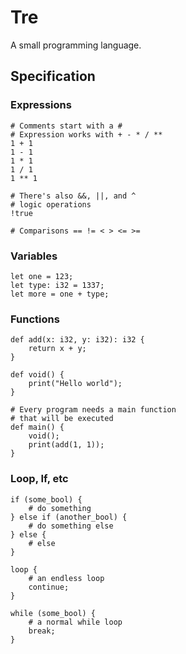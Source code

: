 # Tre

A small programming language.

## Specification

### Expressions

```
# Comments start with a # 
# Expression works with + - * / **
1 + 1
1 - 1
1 * 1
1 / 1
1 ** 1

# There's also &&, ||, and ^
# logic operations
!true

# Comparisons == != < > <= >=
```

### Variables

```
let one = 123;
let type: i32 = 1337;
let more = one + type;
```

### Functions

```
def add(x: i32, y: i32): i32 {
    return x + y;
}

def void() {
    print("Hello world");
}

# Every program needs a main function
# that will be executed
def main() {
    void();
    print(add(1, 1));
}
```

### Loop, If, etc

```
if (some_bool) {
    # do something
} else if (another_bool) {
    # do something else
} else {
    # else
}
```

```
loop {
    # an endless loop
    continue;
}

while (some_bool) {
    # a normal while loop
    break;
}
```
